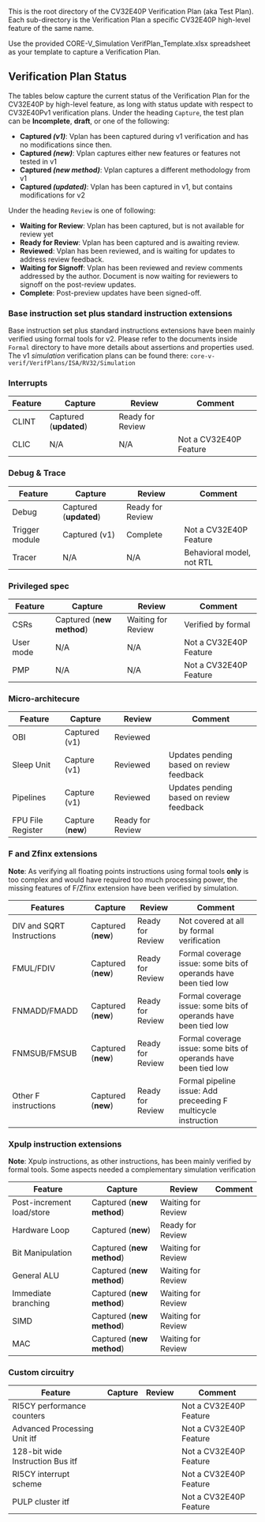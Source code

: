 <!--- SPDX-License-Identifier: Apache-2.0 WITH SHL-2.0 ---> 
This is the root directory of the CV32E40P Verification Plan (aka Test Plan).  Each sub-directory is the Verification Plan a specific CV32E40P high-level feature of the same name.

Use the provided CORE-V_Simulation VerifPlan_Template.xlsx spreadsheet as your template to capture a Verification Plan.

## Verification Plan Status

The tables below capture the current status of the Verification Plan for the CV32E40P by high-level feature, as long with status update with respect to CV32E40Pv1 verification plans.  Under the heading `Capture`, the test plan can be **Incomplete**, **draft**, or one of the following: 
* **Captured _(v1)_**: Vplan has been captured during v1 verification and has no modifications since then. 
* **Captured _(new)_**: Vplan captures either new features or features not tested in v1
* **Captured _(new method)_**: Vplan captures a different methodology from v1
* **Captured _(updated)_**: Vplan has been captured in v1, but contains modifications for v2

Under the heading `Review` is one of following:
* **Waiting for Review**: Vplan has been captured, but is not available for review yet
* **Ready for Review**: Vplan has been captured and is awaiting review.
* **Reviewed**: Vplan has been reviewed, and is waiting for updates to address review feedback.
* **Waiting for Signoff**: Vplan has been reviewed and review comments addressed by the author.  Document is now waiting for reviewers to signoff on the post-review updates.
* **Complete**: Post-preview updates have been signed-off.

### Base instruction set plus standard instruction extensions

Base instruction set plus standard instructions extensions have been mainly verified using formal tools for v2. Please refer to the documents inside `Formal` directory to have more details about assertions and properties used. 
The v1 _simulation_ verification plans can be found there: `core-v-verif/VerifPlans/ISA/RV32/Simulation`

### Interrupts

| Feature | Capture | Review | Comment |
|---------|---------|--------|---------|
| CLINT | Captured (**updated**) | Ready for Review | |
| CLIC | N/A | N/A | Not a CV32E40P Feature |

### Debug & Trace

| Feature | Capture | Review | Comment |
|---------|---------|--------|---------|
| Debug | Captured  (**updated**) | Ready for Review | |
| Trigger module | Captured (v1) | Complete | Not a CV32E40P Feature |
| Tracer | N/A | N/A | Behavioral model, not RTL |

### Privileged spec

| Feature | Capture | Review | Comment |
|---------|---------|--------|---------|
| CSRs | Captured (**new method**) | Waiting for Review | Verified by formal |
| User mode | N/A| N/A | Not a CV32E40P Feature |
| PMP | N/A | N/A | Not a CV32E40P Feature |

### Micro-architecure

| Feature | Capture | Review | Comment |
|---------|---------|--------|---------|
| OBI     | Captured (v1) | Reviewed | |
| Sleep Unit | Capture (v1) | Reviewed | Updates pending based on review feedback |
| Pipelines | Capture (v1) | Reviewed | Updates pending based on review feedback|
| FPU File Register | Capture (**new**) | Ready for Review | |

### F and Zfinx extensions
**Note**: As verifying all floating points instructions using formal tools **only** is too complex and would have required too much processing power, the missing features of F/Zfinx extension have been verified by simulation. 

| Features | Capture | Review | Comment |
|---------|---------|--------|---------|
| DIV and SQRT Instructions | Captured (**new**) | Ready for Review | Not covered at all by formal verification |
| FMUL/FDIV | Captured (**new**) | Ready for Review | Formal coverage issue: some bits of operands have been tied low | 
| FNMADD/FMADD | Captured (**new**) | Ready for Review | Formal coverage issue: some bits of operands have been tied low | 
| FNMSUB/FMSUB | Captured (**new**) | Ready for Review | Formal coverage issue: some bits of operands have been tied low |
| Other F instructions | Captured (**new**) | Ready for Review | Formal pipeline issue: Add preceeding F multicycle instruction |

### Xpulp instruction extensions
**Note**: Xpulp instructions, as other instructions, has been mainly verified by formal tools. Some aspects needed a complementary simulation verification

| Feature | Capture | Review | Comment |
|---------|---------|--------|---------|
| Post-increment load/store | Captured (**new method**) | Waiting for Review | |
| Hardware Loop | Captured (**new**) | Ready for Review | |
| Bit Manipulation | Captured (**new method**) | Waiting for Review | |
| General ALU | Captured (**new method**) | Waiting for Review | |
| Immediate branching | Captured (**new method**) | Waiting for Review | |
| SIMD | Captured (**new method**) | Waiting for Review | |
| MAC | Captured (**new method**) | Waiting for Review | |

### Custom circuitry

| Feature | Capture | Review | Comment |
|---------|---------|--------|---------|
| RI5CY performance counters | | | Not a CV32E40P Feature |
| Advanced Processing Unit itf | | | Not a CV32E40P Feature |
| 128-bit wide Instruction Bus itf | | | Not a CV32E40P Feature |
| RI5CY interrupt scheme | | | Not a CV32E40P Feature |
| PULP cluster itf | | | Not a CV32E40P Feature |
